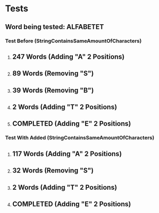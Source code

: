 # Tests

## Word being tested: ALFABETET
### Test Before  (StringContainsSameAmountOfCharacters)
 1. ## 247 Words (Adding "A" 2 Positions)
 2. ## 89 Words (Removing "S")
 3. ## 39 Words (Removing "B")
 4. ## 2 Words (Adding "T" 2 Positions)
 5. ## COMPLETED (Adding "E" 2 Positions)

### Test With Added (StringContainsSameAmountOfCharacters)
 1. ## 117 Words (Adding "A" 2 Positions)
 2. ## 32 Words (Removing "S")
 3. ## 2 Words (Adding "T" 2 Positions)
 4. ## COMPLETED (Adding "E" 2 Positions)